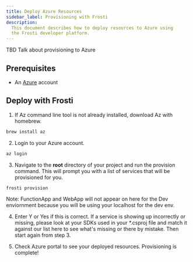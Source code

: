 ```yaml
---
title: Deploy Azure Resources
sidebar_label: Provisioning with Frosti
description:
  This document describes how to deploy resources to Azure using
  the Frosti developer platform.
---
```


TBD Talk about provisioning to Azure

## Prerequisites

- An [Azure](https://portal.azure.com) account

## Deploy with Frosti

1. If Az command line tool is not already installed, download Az with homebrew.

```bash
brew install az
```

2. Login to your Azure account.

```bash
az login
```

3. Navigate to the **root** directory of your project and run the provision command. This will prompt you with a list of services that will be provisioned for you. 

```bash
frosti provision
```

Note: FunctionApp and WebApp will not appear on here for the Dev enviornment because you will be using your localhost for the dev env. 

4. Enter Y or Yes if this is correct. If a service is showing up incorrectly or missing, please look at your SDKs used in your *.csproj file and match it against our list here to see what's missing or there by mistake. Then start again from step 3.

5. Check Azure portal to see your deployed resources. Provisioning is complete!

